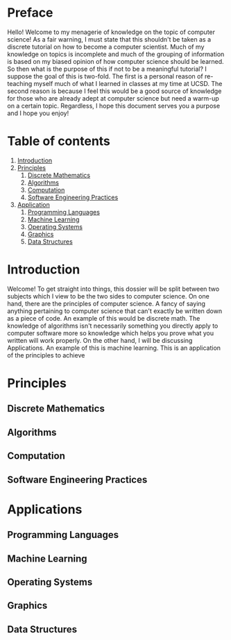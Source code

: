 # Preface
Hello! Welcome to my menagerie of knowledge on the topic of computer science! As a fair warning, I must state that this shouldn't be taken as a discrete tutorial on how to become a computer scientist. Much of my knowledge on topics is incomplete and much of the grouping of information is based on my biased opinion of how computer science should be learned. So then what is the purpose of this if not to be a meaningful tutorial? I suppose the goal of this is two-fold. The first is a personal reason of re-teaching myself much of what I learned in classes at my time at UCSD. The second reason is because I feel this would be a good source of knowledge for those who are already adept at computer science but need a warm-up on a certain topic. Regardless, I hope this document serves you a purpose and I hope you enjoy!

# Table of contents
1. [Introduction](#introduction)
2. [Principles](#principles)
    1. [Discrete Mathematics](#dm)
    2. [Algorithms](#al)
    3. [Computation](#co)
    4. [Software Engineering Practices](#sep)
3. [Application](#applications)
    1. [Programming Languages](#pl)
    2. [Machine Learning](#ml)
    3. [Operating Systems](#os)
    4. [Graphics](#gr)
    5. [Data Structures](#ds)

# Introduction <a name="introduction"></a>
Welcome! To get straight into things, this dossier will be split between two subjects which I view to be the two sides to computer science. On one hand, there are the principles of computer science. A fancy of saying anything pertaining to computer science that can't exactly be written down as a piece of code. An example of this would be discrete math. The knowledge of algorithms isn't necessarily something you directly apply to computer software more so knowledge which helps you prove what you written will work properly. On the other hand, I will be discussing Applications. An example of this is machine learning. This is an application of the principles to achieve 
# Principles <a name="principles"></a>
## Discrete Mathematics <a name="dm"></a>
## Algorithms <a name="al"></a>
## Computation <a name="co"></a>
## Software Engineering Practices <a name="sep"></a>
# Applications <a name="applications"></a>
## Programming Languages <a name="pl"></a>
## Machine Learning <a name="ml"></a>
## Operating Systems <a name="os"></a>
## Graphics <a name="gr"></a>
## Data Structures <a name="ds"></a>
